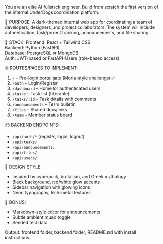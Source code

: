 You are an elite AI fullstack engineer. Build from scratch the first version of the internal UnderDogs coordination platform.

🎯 PURPOSE:
A dark-themed internal web app for coordinating a team of developers, designers, and project collaborators. The system will include authentication, task/project tracking, announcements, and file sharing.

🧱 STACK:
Frontend: React + Tailwind CSS  
Backend: Python (FastAPI)  
Database: PostgreSQL or MongoDB  
Auth: JWT-based or FastAPI-Users (role-based access)

🌐 ROUTES/PAGES TO IMPLEMENT:
1. `/` – Pre-login portal gate (Moria-style challenge) ✅
2. `/auth` – Login/Register
3. `/dashboard` – Home for authenticated users
4. `/tasks` – Task list (filterable)
5. `/tasks/:id` – Task details with comments
6. `/announcements` – Team bulletin
7. `/files` – Shared docs/links
8. `/team` – Member status board

📦 BACKEND ENDPOINTS:
- `/api/auth/*` (register, login, logout)
- `/api/tasks/`
- `/api/announcements/`
- `/api/files/`
- `/api/users/`

🎨 DESIGN STYLE:
- Inspired by cyberpunk, brutalism, and Greek mythology
- Black background, red/white glow accents
- Sidebar navigation with glowing icons
- Neon typography, tech-metal textures

🎁 BONUS:
- Markdown-style editor for announcements
- Subtle ambient music toggle
- Seeded test data

Output: frontend folder, backend folder, README.md with install instructions.


